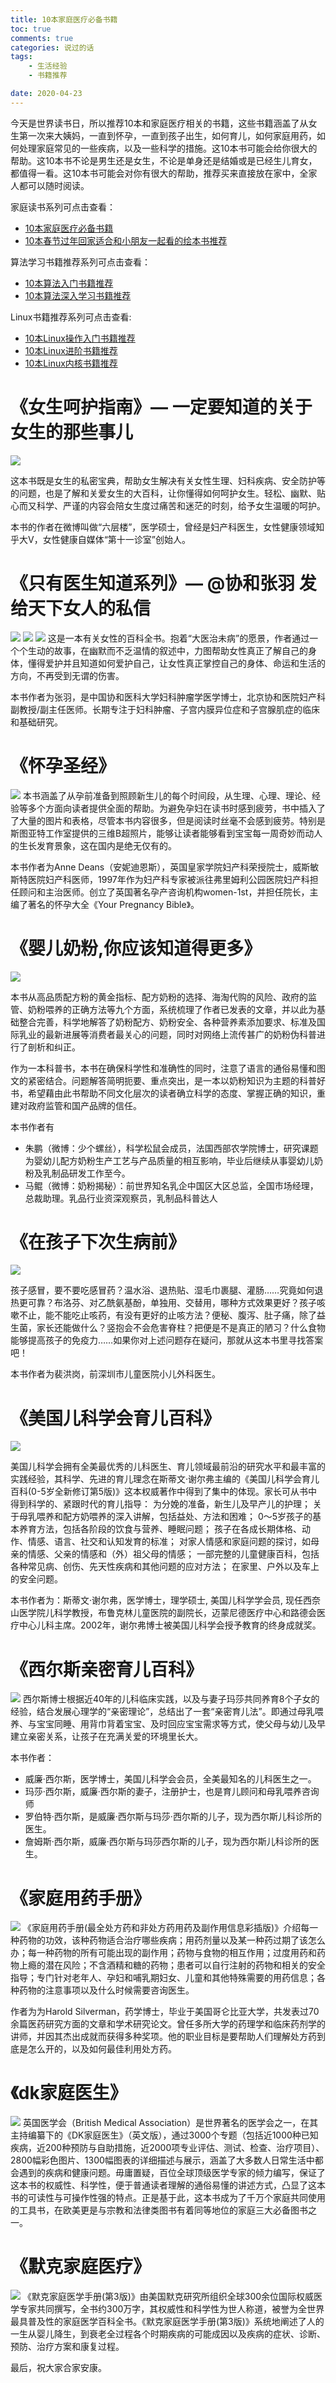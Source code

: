 ```yaml
---
title: 10本家庭医疗必备书籍
toc: true
comments: true
categories: 说过的话
tags: 
	- 生活经验
	- 书籍推荐

date: 2020-04-23
---
```


今天是世界读书日，所以推荐10本和家庭医疗相关的书籍，这些书籍涵盖了从女生第一次来大姨妈，一直到怀孕，一直到孩子出生，如何育儿，如何家庭用药，如何处理家庭常见的一些疾病，以及一些科学的措施。这10本书可能会给你很大的帮助。这10本书不论是男生还是女生，不论是单身还是结婚或是已经生儿育女，都值得一看。这10本书可能会对你有很大的帮助，推荐买来直接放在家中，全家人都可以随时阅读。

家庭读书系列可点击查看：

- [10本家庭医疗必备书籍](https://102no.com/2020/04/23/10-essential-books-for-famil-medicine/)
- [10本春节过年回家适合和小朋友一起看的绘本书推荐](https://102no.com/2021/02/05/10-children-picture-book/)

算法学习书籍推荐系列可点击查看：

- [10本算法入门书籍推荐](https://102no.com/2020/12/03/10-algorithm-books/)
- [10本算法深入学习书籍推荐](https://102no.com/2021/01/25/10-in-depth-algorithm-books/)

Linux书籍推荐系列可点击查看:
	
- [10本Linux操作入门书籍推荐](https://102no.com/2020/08/13/10-linux-introduction-books/)
- [10本Linux进阶书籍推荐](https://102no.com/2020/08/17/10-linux-advanced-books/)
- [10本Linux内核书籍推荐](https://102no.com/2020/09/01/10-linux-kernel-books/)



# 《女生呵护指南》— 一定要知道的关于女生的那些事儿
![](http://qiniu.102no.com/%E5%A5%B3%E7%94%9F%E5%91%B5%E6%8A%A4%E6%8C%87%E5%8D%97.png)

这本书既是女生的私密宝典，帮助女生解决有关女性生理、妇科疾病、安全防护等的问题，也是了解和关爱女生的大百科，让你懂得如何呵护女生。轻松、幽默、贴心而又科学、严谨的内容会陪女生度过痛苦和迷茫的时刻，给予女生温暖的呵护。

本书的作者在微博叫做“六层楼”，医学硕士，曾经是妇产科医生，女性健康领域知乎大V，女性健康自媒体“第十一诊室”创始人。

# 《只有医生知道系列》— @协和张羽 发给天下女人的私信

![](http://qiniu.102no.com/%E5%8F%AA%E6%9C%89%E5%8C%BB%E7%94%9F%E7%9F%A5%E9%81%931.png)
![](http://qiniu.102no.com/%E5%8F%AA%E6%9C%89%E5%8C%BB%E7%94%9F%E7%9F%A5%E9%81%932.png)
![](http://qiniu.102no.com/%E5%8F%AA%E6%9C%89%E5%8C%BB%E7%94%9F%E7%9F%A5%E9%81%933.png)
这是一本有关女性的百科全书。抱着“大医治未病”的愿景，作者通过一个个生动的故事，在幽默而不乏温情的叙述中，力图帮助女性真正了解自己的身体，懂得爱护并且知道如何爱护自己，让女性真正掌控自己的身体、命运和生活的方向，不再受到无谓的伤害。

本书作者为张羽，是中国协和医科大学妇科肿瘤学医学博士，北京协和医院妇产科副教授/副主任医师。长期专注于妇科肿瘤、子宫内膜异位症和子宫腺肌症的临床和基础研究。


#  《怀孕圣经》
![](http://qiniu.102no.com/%E6%80%80%E5%AD%95%E5%9C%A3%E7%BB%8F.png)
本书涵盖了从孕前准备到照顾新生儿的每个时间段，从生理、心理、理论、经验等多个方面向读者提供全面的帮助。为避免孕妇在读书时感到疲劳，书中插入了了大量的图片和表格，尽管本书内容很多，但是阅读时丝毫不会感到疲劳。特别是斯图亚特工作室提供的三维B超照片，能够让读者能够看到宝宝每一周奇妙而动人的生长发育景象，这在国内是绝无仅有的。

本书作者为Anne Deans（安妮迪恩斯），英国皇家学院妇产科荣授院士，威斯敏斯特医院妇产科医师，1997年作为妇产科专家被派往弗里姆利公园医院妇产科担任顾问和主治医师。创立了英国著名孕产咨询机构women-1st，并担任院长，主编了著名的怀孕大全《Your Pregnancy Bible》。

# 《婴儿奶粉,你应该知道得更多》
![](http://qiniu.102no.com/%E5%A9%B4%E5%84%BF%E5%A5%B6%E7%B2%89%2C%E4%BD%A0%E5%BA%94%E8%AF%A5%E7%9F%A5%E9%81%93%E5%BE%97%E6%9B%B4%E5%A4%9A.png)

本书从高品质配方粉的黄金指标、配方奶粉的选择、海淘代购的风险、政府的监管、奶粉喂养的正确方法等九个方面，系统梳理了作者已发表的文章，并以此为基础整合完善，科学地解答了奶粉配方、奶粉安全、各种营养素添加要求、标准及国际乳业的最新进展等消费者最关心的问题，同时对网络上流传甚广的奶粉伪科普进行了剖析和纠正。

作为一本科普书，本书在确保科学性和准确性的同时，注意了语言的通俗易懂和图文的紧密结合。问题解答简明扼要、重点突出，是一本以奶粉知识为主题的科普好书，希望藉由此书帮助不同文化层次的读者确立科学的态度、掌握正确的知识，重建对政府监管和国产品牌的信任。

本书作者有

- 朱鹏（微博：少个螺丝），科学松鼠会成员，法国西部农学院博士，研究课题为婴幼儿配方奶粉生产工艺与产品质量的相互影响，毕业后继续从事婴幼儿奶粉及乳制品研发工作至今。
- 马鲲（微博：奶粉揭秘）：前世界知名乳企中国区大区总监，全国市场经理，总裁助理。乳品行业资深观察员，乳制品科普达人

# 《在孩子下次生病前》
![](http://qiniu.102no.com/%E5%9C%A8%E5%AD%A9%E5%AD%90%E4%B8%8B%E6%AC%A1%E7%94%9F%E7%97%85%E5%89%8D.png)

孩子感冒，要不要吃感冒药？温水浴、退热贴、湿毛巾裹腿、灌肠……究竟如何退热更可靠？布洛芬、对乙酰氨基酚，单独用、交替用，哪种方式效果更好？孩子咳嗽不止，能不能吃止咳药，有没有更好的止咳方法？便秘、腹泻、肚子痛，除了益生菌，家长还能做什么？竖抱会不会危害脊柱？把便是不是真正的陋习？什么食物能够提高孩子的免疫力……如果你对上述问题存在疑问，那就从这本书里寻找答案吧！

本书作者为裴洪岗，前深圳市儿童医院小儿外科医生。

# 《美国儿科学会育儿百科》
![](http://qiniu.102no.com/%E7%BE%8E%E5%9B%BD%E5%84%BF%E7%A7%91%E5%AD%A6%E4%BC%9A%E8%82%B2%E5%84%BF%E7%99%BE%E7%A7%91.png)

美国儿科学会拥有全美最优秀的儿科医生、育儿领域最前沿的研究水平和最丰富的实践经验，其科学、先进的育儿理念在斯蒂文·谢尔弗主编的《美国儿科学会育儿百科(0-5岁全新修订第5版)》这本权威著作中得到了集中的体现。家长可从书中得到科学的、紧跟时代的育儿指导： 为分娩的准备，新生儿及早产儿的护理； 关于母乳喂养和配方奶喂养的深入讲解，包括益处、方法和困难； 0～5岁孩子的基本养育方法，包括各阶段的饮食与营养、睡眠问题； 孩子在各成长期体格、动作、情感、语言、社交和认知发育的标准； 对家人情感和家庭问题的探讨，如母亲的情感、父亲的情感和（外）祖父母的情感； 一部完整的儿童健康百科，包括各种常见病、创伤、先天性疾病和其他问题的应对方法； 在家里、户外以及车上的安全问题。  

本书作者为：斯蒂文·谢尔弗，医学博士，理学硕士, 美国儿科学学会员, 现任西奈山医学院儿科学教授，布鲁克林儿童医院的副院长，迈蒙尼德医疗中心和路德会医疗中心儿科主席。2002年，谢尔弗博士被美国儿科学会授予教育的终身成就奖。

# 《西尔斯亲密育儿百科》
![](http://qiniu.102no.com/%E8%A5%BF%E5%B0%94%E6%96%AF%E4%BA%B2%E5%AF%86%E8%82%B2%E5%84%BF%E7%99%BE%E7%A7%91.png)
西尔斯博士根据近40年的儿科临床实践，以及与妻子玛莎共同养育8个子女的经验，结合发展心理学的“亲密理论”，总结出了一套“亲密育儿法”。即通过母乳喂养、与宝宝同睡、用背巾背着宝宝、及时回应宝宝需求等方式，使父母与幼儿及早建立亲密关系，让孩子在充满关爱的环境里长大。

本书作者：
- 威廉·西尔斯，医学博士，美国儿科学会会员，全美最知名的儿科医生之一。
- 玛莎·西尔斯，威廉·西尔斯的妻子，注册护士，也是育儿顾问和母乳喂养咨询师
- 罗伯特·西尔斯，是威廉·西尔斯与玛莎·西尔斯的儿子，现为西尔斯儿科诊所的医生。
- 詹姆斯·西尔斯，威廉·西尔斯与玛莎西尔斯的儿子，现为西尔斯儿科诊所的医生。

# 《家庭用药手册》
![](http://qiniu.102no.com/%E5%AE%B6%E5%BA%AD%E7%94%A8%E8%8D%AF%E6%89%8B%E5%86%8C.png)
《家庭用药手册(最全处方药和非处方药用药及副作用信息彩插版)》介绍每一种药物的功效，该种药物适合治疗哪些疾病；用药剂量以及某一种药过期了该怎么办；每一种药物的所有可能出现的副作用；药物与食物的相互作用；过度用药和药物上瘾的潜在风险；不含酒精和糖的药物；患者可以自行注射的药物和相关的安全指导；专门针对老年人、孕妇和哺乳期妇女、儿童和其他特殊需要的用药信息；各种药物的注意事项以及什么时候需要咨询医生。

作者为为Harold Silverman，药学博士，毕业于美国哥仑比亚大学，共发表过70余篇医药研究方面的文章和学术研究论文。曾任多所大学的药理学和临床药剂学的讲师，并因其杰出成就而获得多种奖项。他的职业目标是要帮助人们理解处方药到底是怎么开的，以及如何最佳利用处方药。

# 《dk家庭医生》
![](http://qiniu.102no.com/dk%E5%AE%B6%E5%BA%AD%E5%8C%BB%E7%94%9F.png)
英国医学会（British Medical Association）是世界著名的医学会之一，在其主持编纂下的《DK家庭医生》（英文版），通过3000个专题（包括近1000种已知疾病，近200种预防与自助措施，近2000项专业评估、测试、检查、治疗项目）、2800幅彩色图片、1300幅图表的详细描述与展示，涵盖了大多数人日常生活中都会遇到的疾病和健康问题。毋庸置疑，百位全球顶级医学专家的倾力编写，保证了这本书的权威性、科学性，便于普通读者理解的通俗易懂的讲述方式，凸显了这本书的可读性与可操作性强的特点。正是基于此，这本书成为了千万个家庭共同使用的工具书，在欧美更是与宗教和法律类图书有着同等地位的家庭三大必备图书之一。

# 《默克家庭医疗》
![](http://qiniu.102no.com/%E9%BB%98%E5%85%8B%E5%AE%B6%E5%BA%AD%E5%8C%BB%E7%96%97.png
)
《默克家庭医学手册(第3版)》由美国默克研究所组织全球300余位国际权威医学专家共同撰写，全书约300万字，其权威性和科学性为世人称道，被誉为全世界最具普及性的家庭医学百科全书。《默克家庭医学手册(第3版)》系统地阐述了人的一生从婴儿降生，到衰老全过程各个时期疾病的可能成因以及疾病的症状、诊断、预防、治疗方案和康复过程。    

最后，祝大家合家安康。


